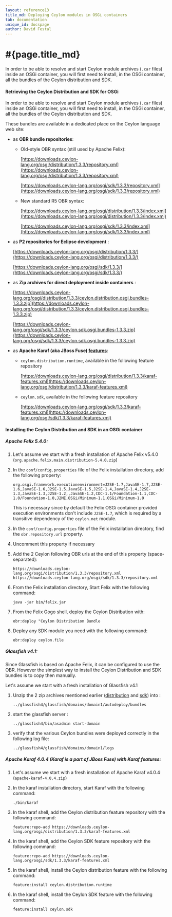 ```yaml
---
layout: reference13
title_md: Deploying Ceylon modules in OSGi containers
tab: documentation
unique_id: docspage
author: David Festal
---
```


# #{page.title_md}

In order to be able to resolve and start Ceylon module archives 
(`.car` files) inside an OSGi container, you will first need to 
install, in the OSGi container, all the bundles of the Ceylon 
distribution and SDK.

#### Retrieving the Ceylon Distribution and SDK for OSGi

In order to be able to resolve and start Ceylon module archives 
(`.car` files) inside an OSGi container, you will first need to 
install, in the OSGi container, all the bundles of the Ceylon 
distribution and SDK.

These bundles are available in a dedicated place on the Ceylon 
language web site:

- as __OBR bundle repositories__:
    - Old-style OBR syntax (still used by Apache Felix):
        
        [https://downloads.ceylon-lang.org/osgi/distribution/1.3.3/repository.xml](https://downloads.ceylon-lang.org/osgi/distribution/1.3.3/repository.xml)

        [https://downloads.ceylon-lang.org/osgi/sdk/1.3.3/repository.xml](https://downloads.ceylon-lang.org/osgi/sdk/1.3.3/repository.xml)

    - New standard R5 OBR syntax:
        
        [https://downloads.ceylon-lang.org/osgi/distribution/1.3.3/index.xml](https://downloads.ceylon-lang.org/osgi/distribution/1.3.3/index.xml)
        
        [https://downloads.ceylon-lang.org/osgi/sdk/1.3.3/index.xml](https://downloads.ceylon-lang.org/osgi/sdk/1.3.3/index.xml)

- as __P2 repositories for Eclipse development__ :
  
  [https://downloads.ceylon-lang.org/osgi/distribution/1.3.3/](https://downloads.ceylon-lang.org/osgi/distribution/1.3.3/)

  [https://downloads.ceylon-lang.org/osgi/sdk/1.3.3/](https://downloads.ceylon-lang.org/osgi/sdk/1.3.3/)

- as __Zip archives for direct deployment inside containers__ :
  
  [https://downloads.ceylon-lang.org/osgi/distribution/1.3.3/ceylon.distribution.osgi.bundles-1.3.3.zip](https://downloads.ceylon-lang.org/osgi/distribution/1.3.3/ceylon.distribution.osgi.bundles-1.3.3.zip)
  
  [https://downloads.ceylon-lang.org/osgi/sdk/1.3.3/ceylon.sdk.osgi.bundles-1.3.3.zip](https://downloads.ceylon-lang.org/osgi/sdk/1.3.3/ceylon.sdk.osgi.bundles-1.3.3.zip)

- as __Apache Karaf (aka JBoss Fuse) [features](http://karaf.apache.org/manual/latest/users-guide/provisioning.html)__:
    - `ceylon.distribution.runtime`, available in the following feature repository
    
        [https://downloads.ceylon-lang.org/osgi/distribution/1.3.3/karaf-features.xml](https://downloads.ceylon-lang.org/osgi/distribution/1.3.3/karaf-features.xml)
    
    - `ceylon.sdk`, available in the following feature repository
      
        [https://downloads.ceylon-lang.org/osgi/sdk/1.3.3/karaf-features.xml](https://downloads.ceylon-lang.org/osgi/sdk/1.3.3/karaf-features.xml)

#### Installing the Ceylon Distribution and SDK in an OSGi container

##### Apache Felix 5.4.0:

1. Let's assume we start with a fresh installation of Apache Felix v5.4.0 (`org.apache.felix.main.distribution-5.4.0.zip`)

2. In the `conf/config.properties` file of the Felix installation directory, add the following property:
    
    `org.osgi.framework.executionenvironment=J2SE-1.7,JavaSE-1.7,J2SE-1.6,JavaSE-1.6,J2SE-1.5,JavaSE-1.5,J2SE-1.4,JavaSE-1.4,J2SE-1.3,JavaSE-1.3,J2SE-1.2,,JavaSE-1.2,CDC-1.1/Foundation-1.1,CDC-1.0/Foundation-1.0,J2ME,OSGi/Minimum-1.1,OSGi/Minimum-1.0`

   This is necessary since by default the Felix OSGi container provided execution environments don't include `J2SE-1.7`, which is required by a transitive dependency of the `ceylon.net` module.

3. In the `conf/config.properties` file of the Felix installation directory, find the `obr.repository.url` property.

4. Uncomment this property if necessary

5. Add the 2 Ceylon following OBR urls at the end of this property (space-separated):
            
    `https://downloads.ceylon-lang.org/osgi/distribution/1.3.3/repository.xml https://downloads.ceylon-lang.org/osgi/sdk/1.3.3/repository.xml`

6. From the Felix installation directory, Start Felix with the following command:
    
    `java -jar bin/felix.jar`

7. From the Felix Gogo shell, deploy the Ceylon Distribution with:
    
    `obr:deploy "Ceylon Distribution Bundle`

8. Deploy any SDK module you need with the following command:
    
    `obr:deploy ceylon.file`

##### Glassfish v4.1:

Since Glassfish is based on Apache Felix, it can be configured to use the OBR.
However the simplest way to install the Ceylon Distribution and SDK bundles is to copy then manually.   

Let's assume we start with a fresh installation of Glassfish v4.1

1. Unzip the 2 zip archives mentioned earlier ([distribution](https://downloads.ceylon-lang.org/osgi/distribution/1.3.3/ceylon.distribution.osgi.bundles-1.3.3.zip) and [sdk](https://downloads.ceylon-lang.org/osgi/sdk/1.3.3/ceylon.sdk.osgi.bundles-1.3.3.zip)) into :
    
    `../glassfish4/glassfish/domains/domain1/autodeploy/bundles`
  
2. start the glassfish server :
    
    `../glassfish4/bin/asadmin start-domain`

3. verify that the various Ceylon bundles were deployed correctly in the following log file:
    
    `../glassfish4/glassfish/domains/domain1/logs`

##### Apache Karaf 4.0.4 (Karaf is a part of JBoss Fuse) with Karaf features:

1. Let's assume we start with a fresh installation of Apache Karaf v4.0.4 (`apache-karaf-4.0.4.zip`)

2. In the karaf installation directory, start Karaf with the following command:
   
    `./bin/karaf`

3. In the karaf shell, add the Ceylon distribution feature repository with the following command:
            
    `feature:repo-add https://downloads.ceylon-lang.org/osgi/distribution/1.3.3/karaf-features.xml`

4. In the karaf shell, add the Ceylon SDK feature repository with the following command:
    
    `feature:repo-add https://downloads.ceylon-lang.org/osgi/sdk/1.3.3/karaf-features.xml`

5. In the karaf shell, install the Ceylon distribution feature with the following command:
    
    `feature:install ceylon.distribution.runtime`

6. In the karaf shell, install the Ceylon SDK feature with the following command:
    
    `feature:install ceylon.sdk`
